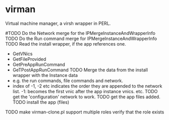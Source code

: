 # virman
Virtual machine manager, a virsh wrapper in PERL.

#TODO Do the Network merge for the IPMergeInstanceAndWrapperInfo
TODO Do the Run command merge for IPMergeInstanceAndWrapperInfo
TODO Read the install wrapper, if the app references one.
  - GetVNics
  - GetFileProvided
  - GetPreAppRunCommand
  - GeTPostAppRunCommand
TODO Merge the data from the install wrapper with the Instance data
  - e.g. the run commands, file commands and network.
  - index of -1, -2 etc indicates the order they are appended to the network list.
    -1: becomes the first vnic after the app instance vnics. etc.
TODO get the 'configuration' network to work.
TODO get the app files added.
TODO install the app (files)

TODO make virman-clone.pl support multiple roles
  verify that the role exists

